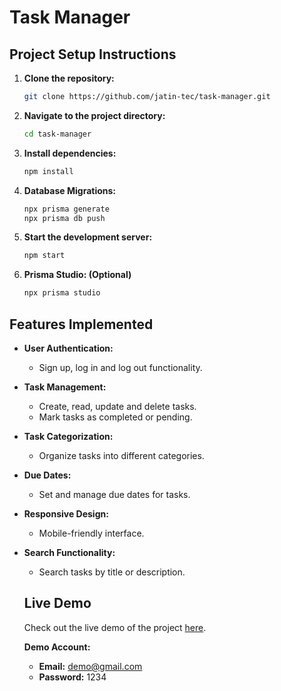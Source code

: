 # Task Manager

## Project Setup Instructions

1. **Clone the repository:**
    ```sh
    git clone https://github.com/jatin-tec/task-manager.git
    ```
2. **Navigate to the project directory:**
    ```sh
    cd task-manager
    ```
3. **Install dependencies:**
    ```sh
    npm install
    ```
4. **Database Migrations:**
    ```sh
    npx prisma generate
    npx prisma db push
    ```
5. **Start the development server:**
    ```sh
    npm start
    ```
6. **Prisma Studio: (Optional)**
    ```sh
    npx prisma studio
    ```


## Features Implemented

- **User Authentication:**
  - Sign up, log in and log out functionality.
  
- **Task Management:**
  - Create, read, update and delete tasks.
  - Mark tasks as completed or pending.
  
- **Task Categorization:**
  - Organize tasks into different categories.
  
- **Due Dates:**
  - Set and manage due dates for tasks.
  
- **Responsive Design:**
  - Mobile-friendly interface.

- **Search Functionality:**
  - Search tasks by title or description.

  ## Live Demo

  Check out the live demo of the project [here](https://task-manager-te5h.vercel.app).

  **Demo Account:**
  - **Email:** demo@gmail.com
  - **Password:** 1234